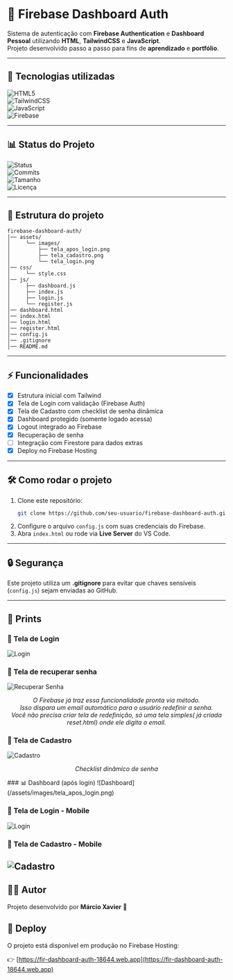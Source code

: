 # 🔐 Firebase Dashboard Auth  

Sistema de autenticação com **Firebase Authentication** e **Dashboard Pessoal** utilizando **HTML**, **TailwindCSS** e **JavaScript**.  
Projeto desenvolvido passo a passo para fins de **aprendizado** e **portfólio**.  

---

## 🚀 Tecnologias utilizadas  

![HTML5](https://img.shields.io/badge/HTML5-E34F26?style=for-the-badge&logo=html5&logoColor=white)  
![TailwindCSS](https://img.shields.io/badge/TailwindCSS-06B6D4?style=for-the-badge&logo=tailwindcss&logoColor=white)  
![JavaScript](https://img.shields.io/badge/JavaScript-F7DF1E?style=for-the-badge&logo=javascript&logoColor=black)  
![Firebase](https://img.shields.io/badge/Firebase-FFCA28?style=for-the-badge&logo=firebase&logoColor=black)  

---

## 📊 Status do Projeto  

![Status](https://img.shields.io/badge/Status-Em%20Desenvolvimento-yellow?style=for-the-badge)  
![Commits](https://img.shields.io/github/last-commit/seu-usuario/firebase-dashboard-auth?style=for-the-badge)  
![Tamanho](https://img.shields.io/github/repo-size/seu-usuario/firebase-dashboard-auth?style=for-the-badge)  
![Licença](https://img.shields.io/github/license/seu-usuario/firebase-dashboard-auth?style=for-the-badge)  

---

## 📂 Estrutura do projeto  

```
firebase-dashboard-auth/
│── assets/
│     └── images/
│         ├── tela_apos_login.png
│         ├── tela_cadastro.png
│         └── tela_login.png
│── css/
│     └── style.css
│── js/
│     ├── dashboard.js
│     ├── index.js
│     ├── login.js
│     └── register.js
│── dashboard.html
│── index.html
│── login.html
│── register.html
│── config.js
│── .gitignore
│── README.md
```

---

## ⚡ Funcionalidades  

- [x] Estrutura inicial com Tailwind  
- [x] Tela de Login com validação (Firebase Auth)  
- [x] Tela de Cadastro com checklist de senha dinâmica  
- [x] Dashboard protegido (somente logado acessa)  
- [x] Logout integrado ao Firebase  
- [x] Recuperação de senha  
- [ ] Integração com Firestore para dados extras  
- [x] Deploy no Firebase Hosting  

---

## 🛠 Como rodar o projeto  

1. Clone este repositório:
   ```bash
   git clone https://github.com/seu-usuario/firebase-dashboard-auth.git
   ```
2. Configure o arquivo `config.js` com suas credenciais do Firebase.  
3. Abra `index.html` ou rode via **Live Server** do VS Code.  

---

## 🔒 Segurança  

Este projeto utiliza um **.gitignore** para evitar que chaves sensíveis (`config.js`) sejam enviadas ao GitHub.  

---

## 📸 Prints  

### 🔑 Tela de Login  
![Login](/assets/images/tela_login.png)  

### 🔑 Tela de recuperar senha  
![Recuperar Senha](/assets/images/tela_recupera_senha.png)  

<p align="center"><i>
O Firebase já traz essa funcionalidade pronta via método.<br>
Isso dispara um email automático para o usuário redefinir a senha.<br>
Você não precisa criar tela de redefinição, só uma tela simples( já criada reset.html) onde ele digita o email.
</i></p>

### 📝 Tela de Cadastro  
![Cadastro](/assets/images/tela_cadastro.png)  

<p align="center"><i>
Checklist dinâmico de senha
</i></p>
### 📊 Dashboard (após login)  
![Dashboard](/assets/images/tela_apos_login.png)  

### 🔑 Tela de Login - Mobile  
![Login](/assets/images/mobile_login.jpg)  

### 📝 Tela de Cadastro  - Mobile
![Cadastro](/assets/images/mobile_cadastro.jpg)  
---

## 👨‍💻 Autor  

Projeto desenvolvido por **Márcio Xavier** 🚀  

## 🚀 Deploy
O projeto está disponível em produção no Firebase Hosting:

👉 [https://fir-dashboard-auth-18644.web.app](https://fir-dashboard-auth-18644.web.app)

